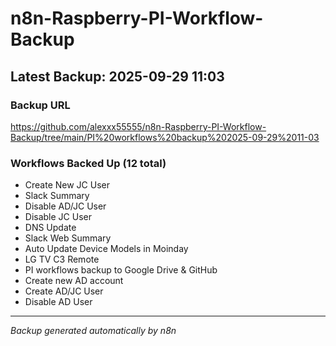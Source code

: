 # n8n-Raspberry-PI-Workflow-Backup

## Latest Backup: 2025-09-29 11:03

### Backup URL
https://github.com/alexxx55555/n8n-Raspberry-PI-Workflow-Backup/tree/main/PI%20workflows%20backup%202025-09-29%2011-03

### Workflows Backed Up (12 total)
- Create New JC User
- Slack Summary
- Disable AD/JC User
- Disable JC User
- DNS Update
- Slack Web Summary
- Auto Update Device Models in Moinday
- LG TV C3 Remote
- PI workflows backup to Google Drive & GitHub
- Create new AD account
- Create AD/JC User
- Disable AD User

---
*Backup generated automatically by n8n*